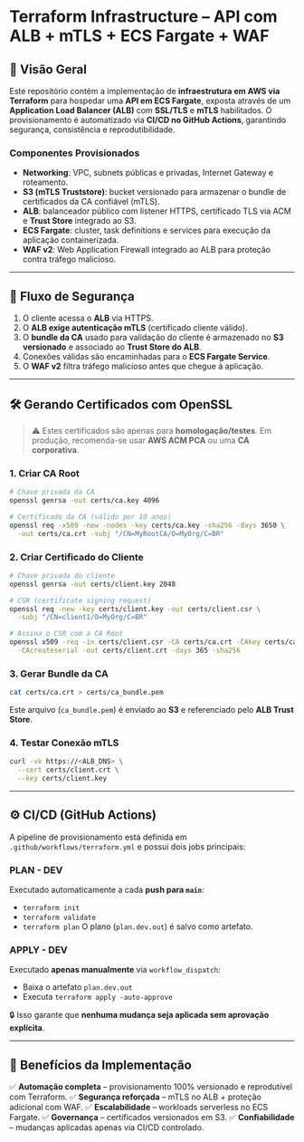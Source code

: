 # Terraform Infrastructure – API com ALB + mTLS + ECS Fargate + WAF

## 📌 Visão Geral

Este repositório contém a implementação de **infraestrutura em AWS via Terraform** para hospedar uma **API em ECS Fargate**, exposta através de um **Application Load Balancer (ALB)** com **SSL/TLS** e **mTLS** habilitados.
O provisionamento é automatizado via **CI/CD no GitHub Actions**, garantindo segurança, consistência e reprodutibilidade.

### Componentes Provisionados

* **Networking**: VPC, subnets públicas e privadas, Internet Gateway e roteamento.
* **S3 (mTLS Truststore)**: bucket versionado para armazenar o bundle de certificados da CA confiável (mTLS).
* **ALB**: balanceador público com listener HTTPS, certificado TLS via ACM e **Trust Store** integrado ao S3.
* **ECS Fargate**: cluster, task definitions e services para execução da aplicação containerizada.
* **WAF v2**: Web Application Firewall integrado ao ALB para proteção contra tráfego malicioso.

---

## 🔐 Fluxo de Segurança

1. O cliente acessa o **ALB** via HTTPS.
2. O **ALB exige autenticação mTLS** (certificado cliente válido).
3. O **bundle da CA** usado para validação do cliente é armazenado no **S3 versionado** e associado ao **Trust Store do ALB**.
4. Conexões válidas são encaminhadas para o **ECS Fargate Service**.
5. O **WAF v2** filtra tráfego malicioso antes que chegue à aplicação.

---

## 🛠️ Gerando Certificados com OpenSSL

> ⚠️ Estes certificados são apenas para **homologação/testes**.
> Em produção, recomenda-se usar **AWS ACM PCA** ou uma **CA corporativa**.

### 1. Criar CA Root

```bash
# Chave privada da CA
openssl genrsa -out certs/ca.key 4096

# Certificado da CA (válido por 10 anos)
openssl req -x509 -new -nodes -key certs/ca.key -sha256 -days 3650 \
  -out certs/ca.crt -subj "/CN=MyRootCA/O=MyOrg/C=BR"
```

### 2. Criar Certificado do Cliente

```bash
# Chave privada do cliente
openssl genrsa -out certs/client.key 2048

# CSR (certificate signing request)
openssl req -new -key certs/client.key -out certs/client.csr \
  -subj "/CN=client1/O=MyOrg/C=BR"

# Assina o CSR com a CA Root
openssl x509 -req -in certs/client.csr -CA certs/ca.crt -CAkey certs/ca.key \
  -CAcreateserial -out certs/client.crt -days 365 -sha256
```

### 3. Gerar Bundle da CA

```bash
cat certs/ca.crt > certs/ca_bundle.pem
```

Este arquivo (`ca_bundle.pem`) é enviado ao **S3** e referenciado pelo **ALB Trust Store**.

### 4. Testar Conexão mTLS

```bash
curl -vk https://<ALB_DNS> \
  --cert certs/client.crt \
  --key certs/client.key
```

---

## ⚙️ CI/CD (GitHub Actions)

A pipeline de provisionamento está definida em `.github/workflows/terraform.yml` e possui dois jobs principais:

### **PLAN - DEV**

Executado automaticamente a cada **push para `main`**:

* `terraform init`
* `terraform validate`
* `terraform plan`
  O plano (`plan.dev.out`) é salvo como artefato.

### **APPLY - DEV**

Executado **apenas manualmente** via `workflow_dispatch`:

* Baixa o artefato `plan.dev.out`
* Executa `terraform apply -auto-approve`

🔒 Isso garante que **nenhuma mudança seja aplicada sem aprovação explícita**.

---

## 🚀 Benefícios da Implementação

✅ **Automação completa** – provisionamento 100% versionado e reprodutível com Terraform.
✅ **Segurança reforçada** – mTLS no ALB + proteção adicional com WAF.
✅ **Escalabilidade** – workloads serverless no ECS Fargate.
✅ **Governança** – certificados versionados em S3.
✅ **Confiabilidade** – mudanças aplicadas apenas via CI/CD controlado.


